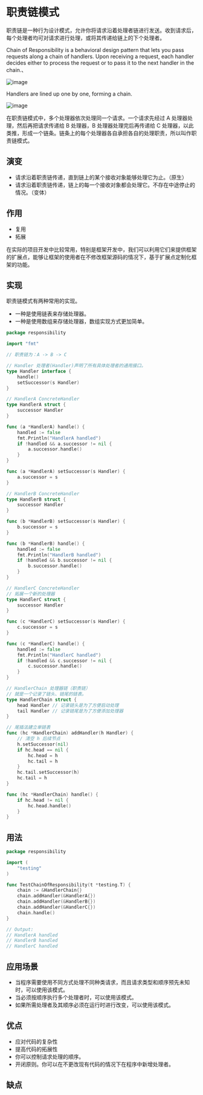 # 职责链模式

职责链是一种行为设计模式，允许你将请求沿着处理者链进行发送。收到请求后，每个处理者均可对请求进行处理，或将其传递给链上的下个处理者。

Chain of Responsibility is a behavioral design pattern that lets you pass requests along a chain of handlers. Upon
receiving a request, each handler decides either to process the request or to pass it to the next handler in the chain.、

![image](https://user-images.githubusercontent.com/65383410/165558246-2d36cb45-e609-4129-85f5-7964d2532122.png)

Handlers are lined up one by one, forming a chain.

![image](https://user-images.githubusercontent.com/65383410/165558363-9af154e4-9ad2-4410-93d7-d5b0cbfaef56.png)

在职责链模式中，多个处理器依次处理同一个请求。一个请求先经过 A 处理器处理，然后再把请求传递给 B 处理器，B 处理器处理完后再传递给 C 处理器，以此类推，形成一个链条。链条上的每个处理器各自承担各自的处理职责，所以叫作职责链模式。

## 演变

- 请求沿着职责链传递，直到链上的某个接收对象能够处理它为止。（原生）
- 请求沿着职责链传递，链上的每一个接收对象都会处理它。不存在中途停止的情况。（变体）

## 作用

- 复用
- 拓展

在实际的项目开发中比较常用，特别是框架开发中，我们可以利用它们来提供框架的扩展点，能够让框架的使用者在不修改框架源码的情况下，基于扩展点定制化框架的功能。

## 实现

职责链模式有两种常用的实现。

- 一种是使用链表来存储处理器。
- 一种是使用数组来存储处理器，数组实现方式更加简单。

```go
package responsibility

import "fmt"

// 职责链为：A -> B -> C

// Handler 处理者(Handler)声明了所有具体处理者的通用接口。
type Handler interface {
	handle()
	setSuccessor(s Handler)
}

// HandlerA ConcreteHandler
type HandlerA struct {
	successor Handler
}

func (a *HandlerA) handle() {
	handled := false
	fmt.Println("HandlerA handled")
	if !handled && a.successor != nil {
		a.successor.handle()
	}
}

func (a *HandlerA) setSuccessor(s Handler) {
	a.successor = s
}

// HandlerB ConcreteHandler
type HandlerB struct {
	successor Handler
}

func (b *HandlerB) setSuccessor(s Handler) {
	b.successor = s
}

func (b *HandlerB) handle() {
	handled := false
	fmt.Println("HandlerB handled")
	if !handled && b.successor != nil {
		b.successor.handle()
	}
}

// HandlerC ConcreteHandler
// 拓展一个新的处理器
type HandlerC struct {
	successor Handler
}

func (c *HandlerC) setSuccessor(s Handler) {
	c.successor = s
}

func (c *HandlerC) handle() {
	handled := false
	fmt.Println("HandlerC handled")
	if !handled && c.successor != nil {
		c.successor.handle()
	}
}

// HandlerChain 处理器链（职责链）
// 就是一个记录了链头、链尾的链表。
type HandlerChain struct {
	head Handler // 记录链头是为了方便启动处理
	tail Handler // 记录链尾是为了方便添加处理器
}

// 尾插法建立单链表
func (hc *HandlerChain) addHandler(h Handler) {
	// 清空 h 后续节点
	h.setSuccessor(nil)
	if hc.head == nil {
		hc.head = h
		hc.tail = h
	}
	hc.tail.setSuccessor(h)
	hc.tail = h
}

func (hc *HandlerChain) handle() {
	if hc.head != nil {
		hc.head.handle()
	}
}

```

## 用法

```go
package responsibility

import (
	"testing"
)

func TestChainOfResponsibility(t *testing.T) {
	chain := &HandlerChain{}
	chain.addHandler(&HandlerA{})
	chain.addHandler(&HandlerB{})
	chain.addHandler(&HandlerC{})
	chain.handle()
}

// Output:
// HandlerA handled
// HandlerB handled
// HandlerC handled
```

## 应用场景

- 当程序需要使用不同方式处理不同种类请求，而且请求类型和顺序预先未知时，可以使用该模式。
- 当必须按顺序执行多个处理者时，可以使用该模式。
- 如果所需处理者及其顺序必须在运行时进行改变，可以使用该模式。

## 优点
- 应对代码的复杂性
- 提高代码的拓展性
- 你可以控制请求处理的顺序。
- 开闭原则。你可以在不更改现有代码的情况下在程序中新增处理者。

## 缺点
